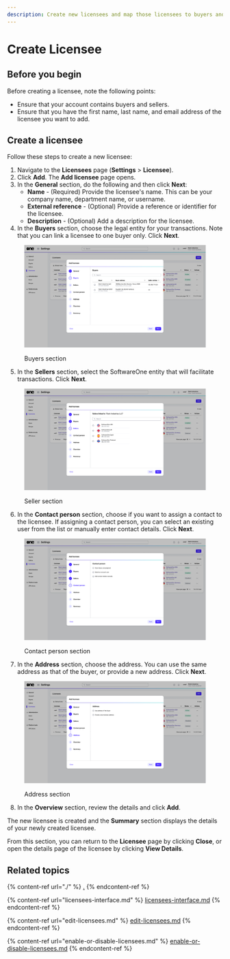 ```yaml
---
description: Create new licensees and map those licensees to buyers and sellers.
---
```


# Create Licensee

## Before you begin

Before creating a licensee, note the following points:

* Ensure that your account contains buyers and sellers.
* Ensure that you have the first name, last name, and email address of the licensee you want to add.

## Create a licensee

Follow these steps to create a new licensee:

1. Navigate to the **Licensees** page (**Settings** > **Licensee**).
2. Click **Add**. The **Add licensee** page opens.&#x20;
3. In the **General** section, do the following and then click **Next**:
   * **Name** - (Required) Provide the licensee's name. This can be your company name, department name, or username.&#x20;
   * **External reference** - (Optional) Provide a reference or identifier for the licensee.
   * **Description** - (Optional) Add a description for the licensee.
4. In the **Buyers** section, choose the legal entity for your transactions. Note that you can link a licensee to one buyer only. Click **Next**.

<figure><img src="../../../.gitbook/assets/image (950).png" alt=""><figcaption><p>Buyers section</p></figcaption></figure>

5. In the **Sellers** section, select the SoftwareOne entity that will facilitate transactions. Click **Next**.

<figure><img src="../../../.gitbook/assets/image (951).png" alt=""><figcaption><p>Seller section</p></figcaption></figure>

6. In the **Contact person** section, choose if you want to assign a contact to the licensee. If assigning a contact person, you can select an existing user from the list or manually enter contact details. Click **Next**.

<figure><img src="../../../.gitbook/assets/image (952).png" alt=""><figcaption><p>Contact person section</p></figcaption></figure>

7. In the **Address** section, choose the address. You can use the same address as that of the buyer, or provide a new address. Click **Next**.

<figure><img src="../../../.gitbook/assets/image (953).png" alt=""><figcaption><p>Address section</p></figcaption></figure>

8. In the **Overview** section, review the details and click **Add**.&#x20;

The new licensee is created and the **Summary** section displays the details of your newly created licensee.&#x20;

From this section, you can return to the **Licensee** page by clicking **Close**, or open the details page of the licensee by clicking **View Details**.

## Related topics

{% content-ref url="./" %}
[.](./)
{% endcontent-ref %}

{% content-ref url="licensees-interface.md" %}
[licensees-interface.md](licensees-interface.md)
{% endcontent-ref %}

{% content-ref url="edit-licensees.md" %}
[edit-licensees.md](edit-licensees.md)
{% endcontent-ref %}

{% content-ref url="enable-or-disable-licensees.md" %}
[enable-or-disable-licensees.md](enable-or-disable-licensees.md)
{% endcontent-ref %}
